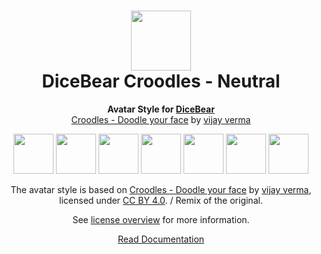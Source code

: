 <h1 align="center"><img src="https://dicebear.com/logo-readme.svg" width="96" /> <br />DiceBear Croodles - Neutral</h1>
<p align="center">
  <strong>Avatar Style for <a href="https://dicebear.com/">DiceBear</a></strong><br />
  <a href="https://www.figma.com/community/file/966199982810283152">Croodles - Doodle your face</a> by <a href="https://vijayverma.co/">vijay verma</a>
</p>

<p align="center">
  <img src="https://api.dicebear.com/5.x/croodles-neutral/svg?seed=Mimi" width="64" />
  <img src="https://api.dicebear.com/5.x/croodles-neutral/svg?seed=Sasha" width="64" />
  <img src="https://api.dicebear.com/5.x/croodles-neutral/svg?seed=Lilly" width="64" />
  <img src="https://api.dicebear.com/5.x/croodles-neutral/svg?seed=Tigger" width="64" />
  <img src="https://api.dicebear.com/5.x/croodles-neutral/svg?seed=Bella" width="64" />
  <img src="https://api.dicebear.com/5.x/croodles-neutral/svg?seed=Zoe" width="64" />
  <img src="https://api.dicebear.com/5.x/croodles-neutral/svg?seed=Kitty" width="64" />
</p>

<p align="center">
  The avatar style is based on <a href="https://www.figma.com/community/file/966199982810283152">Croodles - Doodle your face</a> by
  <a href="https://vijayverma.co/">vijay verma</a>, licensed under
  <a href="https://creativecommons.org/licenses/by/4.0/">CC BY 4.0</a>. / Remix of the original.
</p>
<p align="center">
  See <a href="https://dicebear.com/licenses">license overview</a> for more information.
</p>

<p align="center">
  <a href="https://dicebear.com/styles/croodles-neutral">
    Read Documentation
  </a>
</p>
